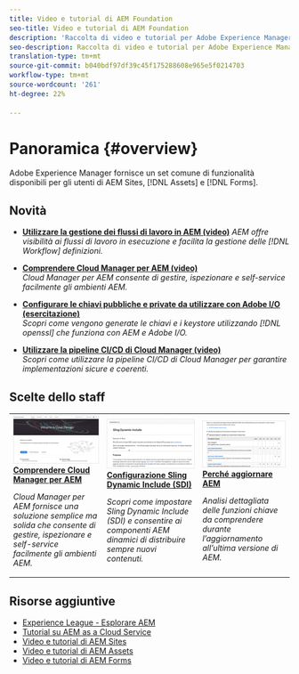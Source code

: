 ```yaml
---
title: Video e tutorial di AEM Foundation
seo-title: Video e tutorial di AEM Foundation
description: 'Raccolta di video e tutorial per Adobe Experience Manager Foundation. '
seo-description: Raccolta di video e tutorial per Adobe Experience Manager Foundation
translation-type: tm+mt
source-git-commit: b040bdf97df39c45f175288608e965e5f0214703
workflow-type: tm+mt
source-wordcount: '261'
ht-degree: 22%

---
```



# Panoramica {#overview}

Adobe Experience Manager fornisce un set comune di funzionalità disponibili per gli utenti di AEM Sites, [!DNL Assets] e [!DNL Forms].

## Novità

* **[Utilizzare la gestione dei flussi di lavoro in AEM (video)](./workflow/use-workflow-management.md)**
   *AEM offre visibilità ai flussi di lavoro in esecuzione e facilita la gestione delle  [!DNL Workflow] definizioni.*

* **[Comprendere Cloud Manager per AEM (video)](./cloud-manager/understand-cloud-manager-for-aem.md)**\
   *Cloud Manager per AEM consente di gestire, ispezionare e self-service facilmente gli ambienti AEM.*

* **[Configurare le chiavi pubbliche e private da utilizzare con Adobe I/O (esercitazione)](./authentication/set-up-public-private-keys-for-use-with-aem-and-adobe-io.md)**\
   *Scopri come vengono generate le chiavi e i keystore utilizzando  [!DNL openssl] che funziona con AEM e Adobe I/O.*

* **[Utilizzare la pipeline CI/CD di Cloud Manager (video)](./cloud-manager/use-the-cicd-pipeline-in-cloud-manager-for-aem.md)**\
   *Scopri come utilizzare la pipeline CI/CD di Cloud Manager per garantire implementazioni sicure e coerenti.*

## Scelte dello staff

<table>
<tr>
  <td>
    <a href="./cloud-manager/understand-cloud-manager-for-aem.md">
    <img alt="Comprendere Cloud Manager per AEM" src="./cloud-manager/assets/understand-cloud-manager-for-aem/thumbnail.png" />
    </a>
    <div>
     <a href="./cloud-manager/understand-cloud-manager-for-aem.md">
    <strong>Comprendere Cloud Manager per AEM</strong>
    </a>
    </div>
    <p>
    <em>Cloud Manager per AEM fornisce una soluzione semplice ma solida che consente di gestire, ispezionare e self-service facilmente gli ambienti AEM.</em>
    <p>
  </td>
   <td>
    <a href="./development/set-up-sling-dynamic-include.md">
    <img alt="Configurazione Sling Dynamic Include (SDI)" src="./development/assets/set-up-sling-dynamic-include/thumbnail.png" />
    </a>
     <div>
     <a href="./development/set-up-sling-dynamic-include.md">
    <strong>Configurazione Sling Dynamic Include (SDI)</strong>
    </a>
    </div>
    <p>
    <em>Scopri come impostare Sling Dynamic Include (SDI) e consentire ai componenti AEM dinamici di distribuire sempre nuovi contenuti.</em>
    <p>
  </td>
  <td>
    <a href="./administration/understand-reasons-to-upgrade.md">
    <img alt="Perché aggiornare AEM" src="./administration/assets/understand-reasons-to-upgrade/thumbnail.png" />
    </a>
    <div>
    <a href="./administration/understand-reasons-to-upgrade.md">
    <strong>Perché aggiornare AEM</strong>
    </a>
    </div>
    <p>
    <em>Analisi dettagliata delle funzioni chiave da comprendere durante l’aggiornamento all’ultima versione di AEM.</em>
    </p>
  </td>
</tr>
</table>

## Risorse aggiuntive

* [Experience League - Esplorare AEM](https://experienceleague.adobe.com/#recommended/solutions/experience-manager)
* [Tutorial su AEM as a Cloud Service](/help/cloud-service/overview.md)
* [Video e tutorial di AEM Sites](/help/sites/overview.md)
* [Video e tutorial di AEM Assets](/help/assets/overview.md)
* [Video e tutorial di AEM Forms](/help/forms/overview.md)
